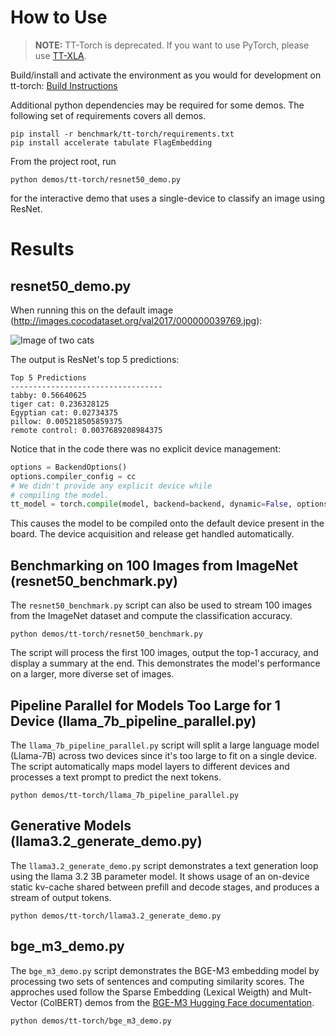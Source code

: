 # How to Use

>**NOTE:** TT-Torch is deprecated. If you want to use PyTorch, please use [TT-XLA](https://github.com/tenstorrent/tt-xla/blob/main/README.md). 

Build/install and activate the environment as you would for development on tt-torch: [Build Instructions](https://docs.tenstorrent.com/tt-torch/getting_started.html)

Additional python dependencies may be required for some demos. The following set of requirements covers all demos.
```
pip install -r benchmark/tt-torch/requirements.txt
pip install accelerate tabulate FlagEmbedding
```

From the project root, run
```
python demos/tt-torch/resnet50_demo.py
```
for the interactive demo that uses a single-device to classify an image using ResNet.

# Results

## resnet50_demo.py
When running this on the default image (http://images.cocodataset.org/val2017/000000039769.jpg):

![Image of two cats](http://images.cocodataset.org/val2017/000000039769.jpg)

The output is ResNet's top 5 predictions:
```
Top 5 Predictions
----------------------------------
tabby: 0.56640625
tiger cat: 0.236328125
Egyptian cat: 0.02734375
pillow: 0.005218505859375
remote control: 0.0037689208984375
```
Notice that in the code there was no explicit device management:
```Python
options = BackendOptions()
options.compiler_config = cc
# We didn't provide any explicit device while
# compiling the model.
tt_model = torch.compile(model, backend=backend, dynamic=False, options=options)
```
This causes the model to be compiled onto the default device present in the board. The device acquisition and release get handled automatically.

## Benchmarking on 100 Images from ImageNet (resnet50_benchmark.py)

The `resnet50_benchmark.py` script can also be used to stream 100 images from the ImageNet dataset and compute the classification accuracy.
```
python demos/tt-torch/resnet50_benchmark.py
```

The script will process the first 100 images, output the top-1 accuracy, and display a summary at the end. This demonstrates the model's performance on a larger, more diverse set of images.

## Pipeline Parallel for Models Too Large for 1 Device (llama_7b_pipeline_parallel.py)

The `llama_7b_pipeline_parallel.py` script will split a large language model (Llama-7B) across two devices since it's too large to fit on a single device. The script automatically maps model layers to different devices and processes a text prompt to predict the next tokens.

```
python demos/tt-torch/llama_7b_pipeline_parallel.py
```

## Generative Models (llama3.2_generate_demo.py)

The `llama3.2_generate_demo.py` script demonstrates a text generation loop using the llama 3.2 3B parameter model. It shows usage of an on-device static kv-cache shared between prefill and decode stages, and produces a stream of output tokens.

```
python demos/tt-torch/llama3.2_generate_demo.py
```

## bge_m3_demo.py

The `bge_m3_demo.py` script demonstrates the BGE-M3 embedding model by processing two sets of sentences and computing similarity scores. The approches used follow the Sparse Embedding (Lexical Weigth) and Mult-Vector (ColBERT) demos from the [BGE-M3 Hugging Face documentation](https://huggingface.co/BAAI/bge-m3#generate-embedding-for-text).

```
python demos/tt-torch/bge_m3_demo.py
```
